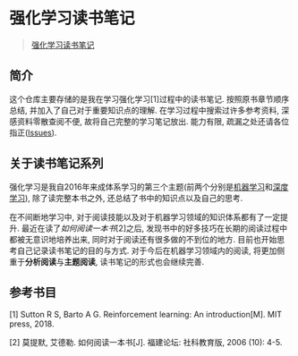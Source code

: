 # 强化学习读书笔记

> [强化学习读书笔记](https://shuaihuang.github.io/ReinforcementLearningNotes/)

## 简介

这个仓库主要存储的是我在学习强化学习[1]过程中的读书笔记. 按照原书章节顺序总结, 并加入了自己对于重要知识点的理解. 在学习过程中搜索过许多参考资料, 深感资料零散查阅不便, 故将自己完整的学习笔记放出. 能力有限, 疏漏之处还请各位指正([Issues](https://github.com/ShuaiHuang/ReinforcementLearningNotes/issues)).

## 关于读书笔记系列

强化学习是我自2016年来成体系学习的第三个主题(前两个分别是[机器学习](https://shuaihuang.github.io/MachineLearningNotes/)和[深度学习](https://shuaihuang.github.io/DeepLearningNotes/)), 除了读完整本书之外, 还总结了书中的知识点以及自己的思考.

在不间断地学习中, 对于阅读技能以及对于机器学习领域的知识体系都有了一定提升. 最近在读了*如何阅读一本书*[2]之后, 发现书中的好多技巧在长期的阅读过程中都被无意识地培养出来, 同时对于阅读还有很多做的不到位的地方. 目前也开始思考自己记录读书笔记的目的与方式. 对于今后在机器学习领域内的阅读, 将更加侧重于**分析阅读**与**主题阅读**, 读书笔记的形式也会继续完善.

## 参考书目

[1] Sutton R S, Barto A G. Reinforcement learning: An introduction[M]. MIT press, 2018.

[2] 莫提默, 艾德勒. 如何阅读一本书[J]. 福建论坛: 社科教育版, 2006 (10): 4-5.
